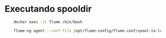 # Executando spooldir 


```bash
    docker exec -it flume /bin/bash
```

```bash
    flume-ng agent --conf-file /opt/flume-config/flume.conf/spool-to-logger.properties --name agent1 -Dflume.root.logger=WARN.console
```
